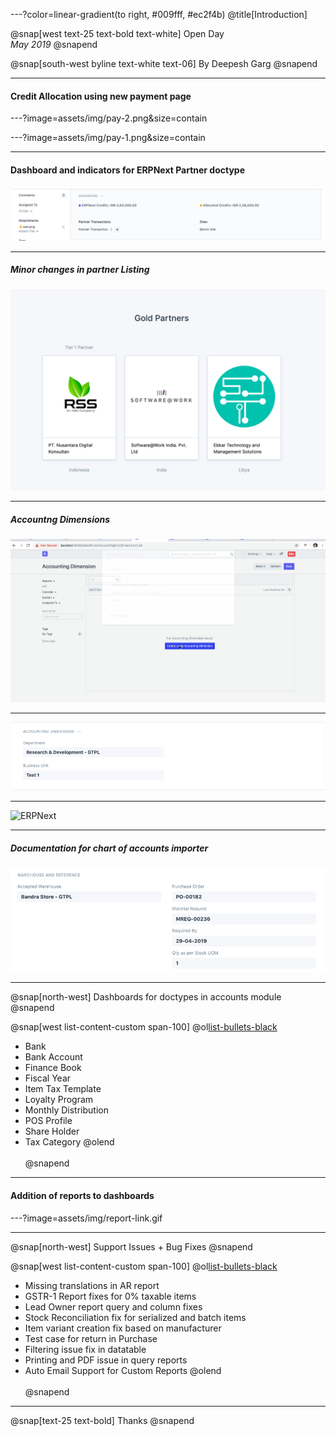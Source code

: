 ---?color=linear-gradient(to right, #009fff, #ec2f4b)
@title[Introduction]

@snap[west text-25 text-bold text-white]
Open Day<br>*May 2019*
@snapend

@snap[south-west byline text-white text-06]
By Deepesh Garg
@snapend

---

#### Credit Allocation using new payment page

---?image=assets/img/pay-2.png&size=contain

---?image=assets/img/pay-1.png&size=contain

---

#### Dashboard and indicators for ERPNext Partner doctype

![PORTAL3](assets/img/indicator.png)

---

##### Minor changes in partner Listing

![PORTAL4](assets/img/listing.png)


---

##### Accountng Dimensions

![ERPNext](assets/img/Dimensions.gif)


---

![ERPNext](assets/img/dimension-transaction.png)

---

![ERPNext](assets/img/report-dimension.png)

---

##### Documentation for chart of accounts importer

![COA](assets/img/mr-2.png)


---

@snap[north-west]
Dashboards for doctypes in accounts module
@snapend

@snap[west list-content-custom span-100]
@ol[list-bullets-black](false)
- Bank
- Bank Account
- Finance Book
- Fiscal Year
- Item Tax Template
- Loyalty Program
- Monthly Distribution
- POS Profile
- Share Holder
- Tax Category
@olend
<br><br>
@snapend

---

#### Addition of reports to dashboards

---?image=assets/img/report-link.gif

---

@snap[north-west]
Support Issues + Bug Fixes
@snapend

@snap[west list-content-custom span-100]
@ol[list-bullets-black](false)
- Missing translations in AR report
- GSTR-1 Report fixes for 0% taxable items
- Lead Owner report query and column fixes
- Stock Reconciliation fix for serialized and batch items
- Item variant creation fix based on manufacturer
- Test case for return in Purchase
- Filtering issue fix in datatable
- Printing and PDF issue in query reports
- Auto Email Support for Custom Reports
@olend
<br><br>
@snapend

---

@snap[text-25 text-bold]
Thanks
@snapend





